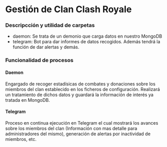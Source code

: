 # Gestión de Clan Clash Royale
### Descripcción y utilidad de carpetas
* daemon: Se trata de un demonio que carga datos en nuestro MongoDB
* telegram: Bot para dar informes de datos recogidos. Además tendrá la función de dar alertas y demás.

### Funcionalidad de procesos
#### Daemon
Engargado de recoger estadísicas de combates y donaciones sobre los miembros del clan establecido en los ficheros de configuración.
Realizará un tratamiento de dichos datos y guardará la información de interés ya tratada en MongoDB.

#### Telegram
Proceso en continua ejecución en Telegram el cual mostrará los avances sobre los miembros del clan (Información con mas detalle para administradores del mismo), generación de alertas por inactividad de miembros, etc.
